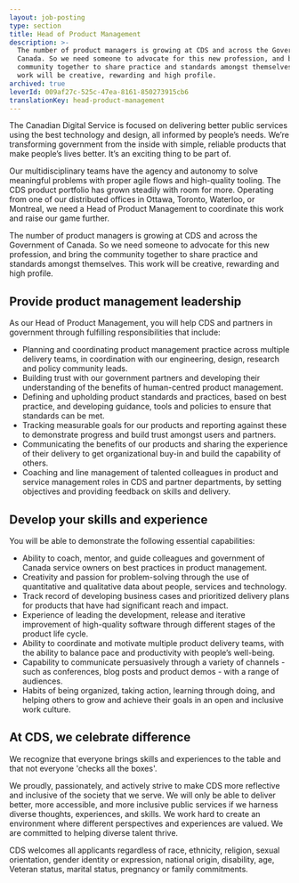 ```yaml
---
layout: job-posting
type: section
title: Head of Product Management
description: >-
  The number of product managers is growing at CDS and across the Government of
  Canada. So we need someone to advocate for this new profession, and bring the
  community together to share practice and standards amongst themselves. This
  work will be creative, rewarding and high profile.
archived: true
leverId: 009af27c-525c-47ea-8161-850273915cb6
translationKey: head-product-management
---
```

The Canadian Digital Service is focused on delivering better public services using the best technology and design, all informed by people’s needs. We’re transforming government from the inside with simple, reliable products that make people’s lives better. It’s an exciting thing to be part of.

Our multidisciplinary teams have the agency and autonomy to solve meaningful problems with proper agile flows and high-quality tooling. The CDS product portfolio has grown steadily with room for more. Operating from one of our distributed offices in Ottawa, Toronto, Waterloo, or Montreal, we need a Head of Product Management to coordinate this work and raise our game further.

The number of product managers is growing at CDS and across the Government of Canada. So we need someone to advocate for this new profession, and bring the community together to share practice and standards amongst themselves. This work will be creative, rewarding and high profile.

## Provide product management leadership

As our Head of Product Management, you will help CDS and partners in government through fulfilling responsibilities that include:

* Planning and coordinating product management practice across multiple delivery teams, in coordination with our engineering, design, research and policy community leads.
* Building trust with our government partners and developing their understanding of the benefits of human-centred product management.
* Defining and upholding product standards and practices, based on best practice, and developing guidance, tools and policies to ensure that standards can be met.
* Tracking measurable goals for our products and reporting against these to demonstrate progress and build trust amongst users and partners.
* Communicating the benefits of our products and sharing the experience of their delivery to get organizational buy-in and build the capability of others.
* Coaching and line management of talented colleagues in product and service management roles in CDS and partner departments, by setting objectives and providing feedback on skills and delivery.

## Develop your skills and experience

You will be able to demonstrate the following essential capabilities:

* Ability to coach, mentor, and guide colleagues and government of Canada service owners on best practices in product management.
* Creativity and passion for problem-solving through the use of quantitative and qualitative data about people, services and technology.
* Track record of developing business cases and prioritized delivery plans for products that have had significant reach and impact.
* Experience of leading the development, release and iterative improvement of high-quality software through different stages of the product life cycle.
* Ability to coordinate and motivate multiple product delivery teams, with the ability to balance pace and productivity with people’s well-being.
* Capability to communicate persuasively through a variety of channels - such as conferences, blog posts and product demos - with a range of audiences.
* Habits of being organized, taking action, learning through doing, and helping others to grow and achieve their goals in an open and inclusive work culture.

## At CDS, we celebrate difference

We recognize that everyone brings skills and experiences to the table and that not everyone 'checks all the boxes'.

We proudly, passionately, and actively strive to make CDS more reflective and inclusive of the society that we serve. We will only be able to deliver better, more accessible, and more inclusive public services if we harness diverse thoughts, experiences, and skills. We work hard to create an environment where different perspectives and experiences are valued. We are committed to helping diverse talent thrive.

CDS welcomes all applicants regardless of race, ethnicity, religion, sexual orientation, gender identity or expression, national origin, disability, age, Veteran status, marital status, pregnancy or family commitments.
